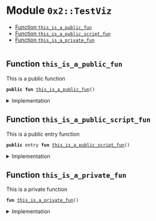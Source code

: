 
<a name="0x2_TestViz"></a>

# Module `0x2::TestViz`



-  [Function `this_is_a_public_fun`](#0x2_TestViz_this_is_a_public_fun)
-  [Function `this_is_a_public_script_fun`](#0x2_TestViz_this_is_a_public_script_fun)
-  [Function `this_is_a_private_fun`](#0x2_TestViz_this_is_a_private_fun)


<pre><code></code></pre>



<a name="0x2_TestViz_this_is_a_public_fun"></a>

## Function `this_is_a_public_fun`

This is a public function


<pre><code><b>public</b> <b>fun</b> <a href="different_visbilities.md#0x2_TestViz_this_is_a_public_fun">this_is_a_public_fun</a>()
</code></pre>



<details>
<summary>Implementation</summary>


<pre><code><b>public</b> <b>fun</b> <a href="different_visbilities.md#0x2_TestViz_this_is_a_public_fun">this_is_a_public_fun</a>() { }
</code></pre>



</details>

<a name="0x2_TestViz_this_is_a_public_script_fun"></a>

## Function `this_is_a_public_script_fun`

This is a public entry function


<pre><code><b>public</b> entry <b>fun</b> <a href="different_visbilities.md#0x2_TestViz_this_is_a_public_script_fun">this_is_a_public_script_fun</a>()
</code></pre>



<details>
<summary>Implementation</summary>


<pre><code><b>public</b> entry <b>fun</b> <a href="different_visbilities.md#0x2_TestViz_this_is_a_public_script_fun">this_is_a_public_script_fun</a>() {}
</code></pre>



</details>

<a name="0x2_TestViz_this_is_a_private_fun"></a>

## Function `this_is_a_private_fun`

This is a private function


<pre><code><b>fun</b> <a href="different_visbilities.md#0x2_TestViz_this_is_a_private_fun">this_is_a_private_fun</a>()
</code></pre>



<details>
<summary>Implementation</summary>


<pre><code><b>fun</b> <a href="different_visbilities.md#0x2_TestViz_this_is_a_private_fun">this_is_a_private_fun</a>() {}
</code></pre>



</details>
